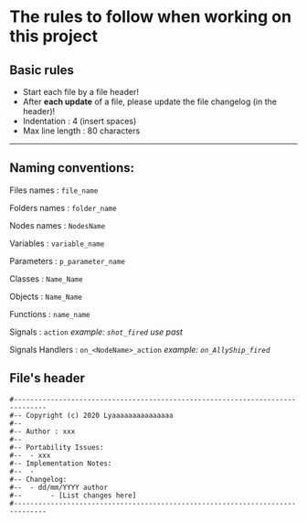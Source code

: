 # The rules to follow when working on this project

## Basic rules


- Start each file by a file header!
- After **each update** of a file, please update the file changelog (in the header)!
- Indentation     : 4 (insert spaces)
- Max line length : 80 characters

---

## Naming conventions:

Files names   : `file_name`

Folders names : `folder_name`

Nodes names   : `NodesName`

Variables     : `variable_name`

Parameters    : `p_parameter_name`

Classes       : `Name_Name`

Objects       : `Name_Name`

Functions     : `name_name`

Signals       : `action` *example: `shot_fired` use past*

Signals Handlers : `on_<NodeName>_action` *example: `on_AllyShip_fired`*

## File's header

```
#------------------------------------------------------------------------------
#-- Copyright (c) 2020 Lyaaaaaaaaaaaaaaa
#--
#-- Author : xxx
#--
#-- Portability Issues:
#--  - xxx
#-- Implementation Notes:
#--  - 
#-- Changelog:
#--  - dd/mm/YYYY author
#--       - [List changes here]
#------------------------------------------------------------------------------
```
